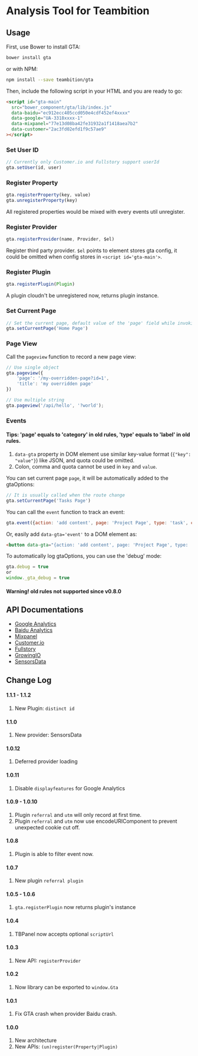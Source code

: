 # Analysis Tool for Teambition

## Usage

First, use Bower to install GTA:

```bash
bower install gta
```

or with NPM:

```bash
npm install --save teambition/gta
```

Then, include the following script in your HTML and you are ready to go:

```html
<script id="gta-main"
  src="bower_component/gta/lib/index.js"
  data-baidu="ec912ecc405ccd050e4cdf452ef4xxxx"
  data-google="UA-3318xxxx-1"
  data-mixpanel="77e13d08ba42fe31932a1f1418aea7b2"
  data-customer="2ac3fd02efd1f9c57ae9"
></script>
```

### Set User ID
```js
// Currently only Customer.io and Fullstory support userId
gta.setUser(id, user)
```

### Register Property
```js
gta.registerProperty(key, value)
gta.unregisterProperty(key)
```
All registered properties would be mixed with every events util unregister.

### Register Provider
```js
gta.registerProvider(name, Provider, $el)
```
Register third party provider. `$el` points to element stores gta config,
it could be omitted when config stores in `<script id='gta-main'>`.

### Register Plugin
```js
gta.registerPlugin(Plugin)
```
A plugin cloudn't be unregistered now, returns plugin instance.

### Set Current Page
```js
// Set the current page, default value of the 'page' field while invoking gta.events(gtaOptions)
gta.setCurrentPage('Home Page')
```

### Page View

Call the `pageview` function to record a new page view:
```js
// Use single object
gta.pageview({
    'page': '/my-overridden-page?id=1',
    'title': 'my overridden page'
})

// Use multiple string
gta.pageview('/api/hello', '?world');
```

### Events
#### Tips: 'page' equals to 'category' in old rules, 'type' equals to 'label' in old rules.

1. `data-gta` property in DOM element use similar key-value format (`{"key": "value"}`) like JSON, and quota could be omitted.
2.  Colon, comma and quota cannot be used in `key` and `value`.

You can set current page `page`, it will be automatically added to the gtaOptions:
```js
// It is usually called when the route change
gta.setCurrentPage('Tasks Page')
```

You can call the `event` function to track an event:
```js
gta.event({action: 'add content', page: 'Project Page', type: 'task', control: 'tasks layout', method: 'double-click'})
```

Or, easily add `data-gta='event'` to a DOM element as:
```html
<button data-gta="{action: 'add content', page: 'Project Page', type: 'task', control: 'tasks layout', method: 'double-click'}">click</button>
```

To automatically log gtaOptions, you can use the 'debug' mode:
```js
gta.debug = true
or
window._gta_debug = true
```
#### Warning! old rules not supported since v0.8.0

## API Documentations

* [Google Analytics](https://developers.google.com/analytics/devguides/collection/analyticsjs/)
* [Baidu Analytics](http://tongji.baidu.com/open/api/more?p=ref_trackPageview)
* [Mixpanel](https://mixpanel.com/help/reference/javascript)
* [Customer.io](https://customer.io/docs/api/javascript.html)
* [Fullstory](http://help.fullstory.com/using-ref/getting-started)
* [GrowingIO](https://help.growingio.com/Developer%20Document.html)
* [SensorsData](https://www.sensorsdata.cn/manual/js_sdk.html)

## Change Log
#### 1.1.1 - 1.1.2
1. New Plugin: `distinct id`

#### 1.1.0
1. New provider: SensorsData

#### 1.0.12
1. Deferred provider loading

#### 1.0.11
1. Disable `displayfeatures` for Google Analytics

#### 1.0.9 - 1.0.10
1. Plugin `referral` and `utm` will only record at first time.
2. Plugin `referral` and `utm` now use encodeURIComponent to prevent unexpected cookie cut off.

#### 1.0.8
1. Plugin is able to filter event now.

#### 1.0.7
1. New plugin `referral plugin`

#### 1.0.5 - 1.0.6
1. `gta.registerPlugin` now returns plugin's instance

#### 1.0.4
1. TBPanel now accepts optional `scriptUrl`

#### 1.0.3
1. New API: `registerProvider`

#### 1.0.2
1. Now library can be exported to `window.Gta`

#### 1.0.1
1. Fix GTA crash when provider Baidu crash.

#### 1.0.0
1. New architecture
2. New APIs: `(un)register(Property|Plugin)`
